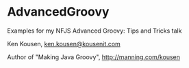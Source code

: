 AdvancedGroovy
==============

Examples for my NFJS Advanced Groovy: Tips and Tricks talk

Ken Kousen, ken.kousen@kousenit.com

Author of "Making Java Groovy", http://manning.com/kousen
